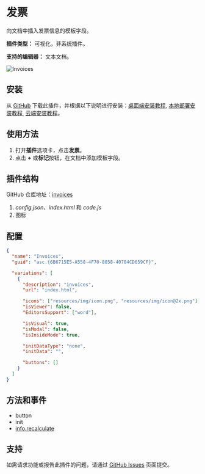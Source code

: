 # 发票

向文档中插入发票信息的模板字段。

**插件类型：** 可视化，非系统插件。  

**支持的编辑器：** 文本文档。

![Invoices](/assets/images/plugins/gifs/invoices.gif)

## 安装

从 [GitHub](https://github.com/ONLYOFFICE/sdkjs-plugins/tree/master/invoices) 下载此插件，并根据以下说明进行安装：[桌面端安装教程](../../tutorials/installing/onlyoffice-desktop-editors.md), [本地部署安装教程](../../tutorials/installing/onlyoffice-docs-on-premises.md), [云端安装教程](../../tutorials/installing/onlyoffice-cloud.md)。

## 使用方法

1. 打开**插件**选项卡，点击**发票**。
2. 点击 **+** 或**标记**按钮，在文档中添加模板字段。

## 插件结构

GitHub 仓库地址：[invoices](https://github.com/ONLYOFFICE/sdkjs-plugins/tree/master/invoices)

1. *config.json*、*index.html* 和 *code.js*
2. 图标

## 配置

``` json
{
  "name": "Invoices",
  "guid": "asc.{6B6715E5-A558-4F70-8058-40704CD659CF}",

  "variations": [
    {
      "description": "invoices",
      "url": "index.html",

      "icons": ["resources/img/icon.png", "resources/img/icon@2x.png"],
      "isViewer": false,
      "EditorsSupport": ["word"],

      "isVisual": true,
      "isModal": false,
      "isInsideMode": true,

      "initDataType": "none",
      "initData": "",

      "buttons": []
    }
  ]
}
```

## 方法和事件

- button
- init
- [info.recalculate](../../interacting-with-editors/overview/how-to-call-commands.md#recalculate)

## 支持

如需请求功能或报告此插件的问题，请通过 [GitHub Issues](https://github.com/ONLYOFFICE/onlyoffice.github.io/issues) 页面提交。
